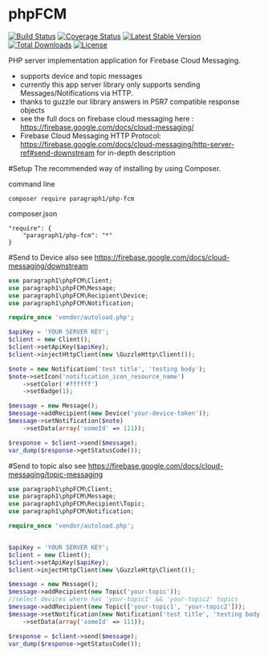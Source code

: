 # phpFCM
[![Build Status](https://travis-ci.org/Paragraph1/php-fcm.svg?branch=master)](https://travis-ci.org/Paragraph1/php-fcm)
[![Coverage Status](https://coveralls.io/repos/github/Paragraph1/php-fcm/badge.svg?branch=master)](https://coveralls.io/github/Paragraph1/php-fcm?branch=master)
[![Latest Stable Version](https://poser.pugx.org/paragraph1/php-fcm/v/stable)](https://packagist.org/packages/paragraph1/php-fcm)
[![Total Downloads](https://poser.pugx.org/paragraph1/php-fcm/downloads)](https://packagist.org/packages/paragraph1/php-fcm)
[![License](https://poser.pugx.org/paragraph1/php-fcm/license)](https://packagist.org/packages/paragraph1/php-fcm)

PHP server implementation application for Firebase Cloud Messaging.
- supports device and topic messages
- currently this app server library only supports sending Messages/Notifications via HTTP.
- thanks to guzzle our library answers in PSR7 compatible response objects
- see the full docs on firebase cloud messaging here : https://firebase.google.com/docs/cloud-messaging/
- Firebase Cloud Messaging HTTP Protocol: https://firebase.google.com/docs/cloud-messaging/http-server-ref#send-downstream for in-depth description


#Setup
The recommended way of installing by using Composer.

command line
```
composer require paragraph1/php-fcm
```

composer.json
```
"require": {
    "paragraph1/php-fcm": "*"
}
```

#Send to Device
also see https://firebase.google.com/docs/cloud-messaging/downstream
```php
use paragraph1\phpFCM\Client;
use paragraph1\phpFCM\Message;
use paragraph1\phpFCM\Recipient\Device;
use paragraph1\phpFCM\Notification;

require_once 'vendor/autoload.php';

$apiKey = 'YOUR SERVER KEY';
$client = new Client();
$client->setApiKey($apiKey);
$client->injectHttpClient(new \GuzzleHttp\Client());

$note = new Notification('test title', 'testing body');
$note->setIcon('notification_icon_resource_name')
    ->setColor('#ffffff')
    ->setBadge(1);

$message = new Message();
$message->addRecipient(new Device('your-device-token'));
$message->setNotification($note)
    ->setData(array('someId' => 111));

$response = $client->send($message);
var_dump($response->getStatusCode());
```

#Send to topic
also see https://firebase.google.com/docs/cloud-messaging/topic-messaging
```php
use paragraph1\phpFCM\Client;
use paragraph1\phpFCM\Message;
use paragraph1\phpFCM\Recipient\Topic;
use paragraph1\phpFCM\Notification;

require_once 'vendor/autoload.php';


$apiKey = 'YOUR SERVER KEY';
$client = new Client();
$client->setApiKey($apiKey);
$client->injectHttpClient(new \GuzzleHttp\Client());

$message = new Message();
$message->addRecipient(new Topic('your-topic'));
//select devices where has 'your-topic1' && 'your-topic2' topics
$message->addRecipient(new Topic(['your-topic1', 'your-topic2']));
$message->setNotification(new Notification('test title', 'testing body'))
    ->setData(array('someId' => 111));

$response = $client->send($message);
var_dump($response->getStatusCode());
```
